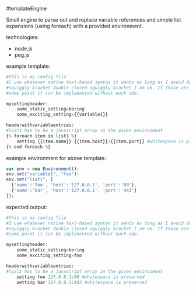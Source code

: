 #templateEngine

Small engine to parse out and replace variable references and simple list expansions (using foreach) with a provided environment.

technologies:
 - node.js
 - peg.js

example template:
```Python
#this is my config file
#I use whatever native text-based syntax it wants as long as I avoid double open 
#squiggly bracket double closed squiggly bracket I am ok. If those are needed at 
#some point it can be implemented without much ado.

mysettingheader:
    some_static_setting=boring
    some_exciting_setting={{variable1}}

headerwithvariableentries:
#list1 has to be a javascript array in the given environment
{% foreach item in list1 %}
    setting {{item.name}} {{item.host}}:{{item.port}} #whitespace is preserved
{% end foreach %}
```

example environment for above template:
```JavaScript
var env = new Environment();
env.set("variable1", "foo");
env.set("list1", [
  {'name':'foo', 'host':'127.0.0.1', 'port':'80'}, 
  {'name':'bar', 'host':'127.0.0.1', 'port':'443'}
]);
```

expected output:
```Python
#this is my config file
#I use whatever native text-based syntax it wants as long as I avoid double open 
#squiggly bracket double closed squiggly bracket I am ok. If those are needed at 
#some point it can be implemented without much ado.

mysettingheader:
    some_static_setting=boring
    some_exciting_setting=foo

headerwithvariableentries:
#list1 has to be a javascript array in the given environment
    setting foo 127.0.0.1:80 #whitespace is preserved
    setting bar 127.0.0.1:443 #whitespace is preserved
```
